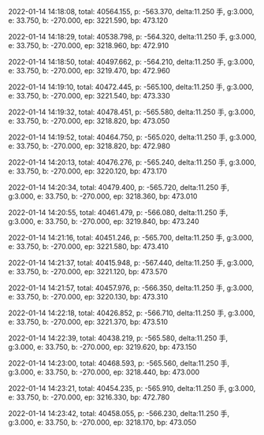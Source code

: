 2022-01-14 14:18:08, total: 40564.155, p: -563.370, delta:11.250 手, g:3.000, e: 33.750, b: -270.000, ep: 3221.590, bp: 473.120

2022-01-14 14:18:29, total: 40538.798, p: -564.320, delta:11.250 手, g:3.000, e: 33.750, b: -270.000, ep: 3218.960, bp: 472.910

2022-01-14 14:18:50, total: 40497.662, p: -564.210, delta:11.250 手, g:3.000, e: 33.750, b: -270.000, ep: 3219.470, bp: 472.960

2022-01-14 14:19:10, total: 40472.445, p: -565.100, delta:11.250 手, g:3.000, e: 33.750, b: -270.000, ep: 3221.540, bp: 473.330

2022-01-14 14:19:32, total: 40478.451, p: -565.580, delta:11.250 手, g:3.000, e: 33.750, b: -270.000, ep: 3218.820, bp: 473.050

2022-01-14 14:19:52, total: 40464.750, p: -565.020, delta:11.250 手, g:3.000, e: 33.750, b: -270.000, ep: 3218.820, bp: 472.980

2022-01-14 14:20:13, total: 40476.276, p: -565.240, delta:11.250 手, g:3.000, e: 33.750, b: -270.000, ep: 3220.120, bp: 473.170

2022-01-14 14:20:34, total: 40479.400, p: -565.720, delta:11.250 手, g:3.000, e: 33.750, b: -270.000, ep: 3218.360, bp: 473.010

2022-01-14 14:20:55, total: 40461.479, p: -566.080, delta:11.250 手, g:3.000, e: 33.750, b: -270.000, ep: 3219.840, bp: 473.240

2022-01-14 14:21:16, total: 40451.246, p: -565.700, delta:11.250 手, g:3.000, e: 33.750, b: -270.000, ep: 3221.580, bp: 473.410

2022-01-14 14:21:37, total: 40415.948, p: -567.440, delta:11.250 手, g:3.000, e: 33.750, b: -270.000, ep: 3221.120, bp: 473.570

2022-01-14 14:21:57, total: 40457.976, p: -566.350, delta:11.250 手, g:3.000, e: 33.750, b: -270.000, ep: 3220.130, bp: 473.310

2022-01-14 14:22:18, total: 40426.852, p: -566.710, delta:11.250 手, g:3.000, e: 33.750, b: -270.000, ep: 3221.370, bp: 473.510

2022-01-14 14:22:39, total: 40438.219, p: -565.580, delta:11.250 手, g:3.000, e: 33.750, b: -270.000, ep: 3219.620, bp: 473.150

2022-01-14 14:23:00, total: 40468.593, p: -565.560, delta:11.250 手, g:3.000, e: 33.750, b: -270.000, ep: 3218.440, bp: 473.000

2022-01-14 14:23:21, total: 40454.235, p: -565.910, delta:11.250 手, g:3.000, e: 33.750, b: -270.000, ep: 3216.330, bp: 472.780

2022-01-14 14:23:42, total: 40458.055, p: -566.230, delta:11.250 手, g:3.000, e: 33.750, b: -270.000, ep: 3218.170, bp: 473.050